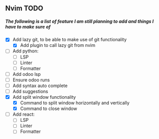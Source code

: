 ## Nvim TODO
##### The following is a list of feature I am still planning to add and things I have to make sure of
- [x] Add lazy git, to be able to make use of git functionality
    - [x] Add plugin to call lazy git from nvim
- [ ] Add python:
  - [ ] LSP
  - [ ] Linter
  - [ ] Formatter
- [ ] Add odoo lsp
- [ ] Ensure odoo runs
- [ ] Add syntax auto complete
- [ ] Add suggestions
- [x] Add split window functionality
  - [x] Command to split window horizontally and vertically
  - [x] Command to close window
- [ ] Add react:
  - [ ] LSP
  - [ ] Linter
  - [ ] Formatter 
